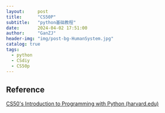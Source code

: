 ```yaml
---
layout:     post
title:      "CS50P"
subtitle:   "python基础教程"
date:       2024-04-02 17:51:00
author:     "GanZJ"
header-img: "img/post-bg-HumanSystem.jpg"
catalog: true
tags:
  - python
  - CSdiy
  - CS50p
---
```




## 





## Reference

[CS50's Introduction to Programming with Python (harvard.edu)](https://cs50.harvard.edu/python/2022/)